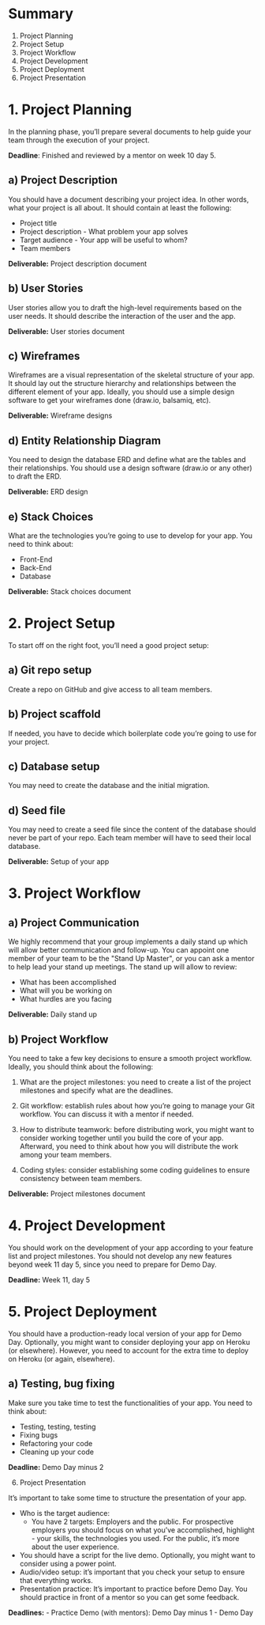 # Summary

1. Project Planning
2. Project Setup
3. Project Workflow
4. Project Development
5. Project Deployment
6. Project Presentation

# 1. Project Planning

In the planning phase, you’ll prepare several documents to help guide your team through the execution of your project.

**Deadline**: Finished and reviewed by a mentor on week 10 day 5.

## a) Project Description

You should have a document describing your project idea. In other words, what your project is all about. It should contain at least the following:

* Project title
* Project description - What problem your app solves
* Target audience - Your app will be useful to whom?
* Team members

**Deliverable:** Project description document

## b) User Stories

User stories allow you to draft the high-level requirements based on the user needs. It should describe the interaction of the user and the app.

**Deliverable:** User stories document

## c) Wireframes

Wireframes are a visual representation of the skeletal structure of your app. It should lay out the structure hierarchy and relationships between the different element of your app. Ideally, you should use a simple design software to get your wireframes done (draw.io, balsamiq, etc).

**Deliverable:** Wireframe designs

## d) Entity Relationship Diagram

You need to design the database ERD and define what are the tables and their relationships. You should use a design software (draw.io or any other) to draft the ERD.

**Deliverable:** ERD design

## e) Stack Choices

What are the technologies you’re going to use to develop for your app. You need to think about:

* Front-End
* Back-End
* Database

**Deliverable:** Stack choices document

# 2. Project Setup

To start off on the right foot, you’ll need a good project setup:

## a) Git repo setup

Create a repo on GitHub and give access to all team members.

## b) Project scaffold

If needed, you have to decide which boilerplate code you’re going to use for your project.

## c) Database setup

You may need to create the database and the initial migration.

## d) Seed file

You may need to create a seed file since the content of the database should never be part of your repo. Each team member will have to seed their local database.

**Deliverable:** Setup of your app

# 3. Project Workflow

## a) Project Communication

We highly recommend that your group implements a daily stand up which will allow better communication and follow-up. You can appoint one member of your team to be the "Stand Up Master", or you can ask a mentor to help lead your stand up meetings. The stand up will allow to review:

* What has been accomplished
* What will you be working on
* What hurdles are you facing

**Deliverable:** Daily stand up

## b) Project Workflow

You need to take a few key decisions to ensure a smooth project workflow. Ideally, you should think about the following:

1. What are the project milestones: you need to create a list of the project milestones and specify what are the deadlines.

2. Git workflow: establish rules about how you’re going to manage your Git workflow. You can discuss it with a mentor if needed.

3. How to distribute teamwork: before distributing work, you might want to consider working together until you build the core of your app. Afterward, you need to think about how you will distribute the work among your team members.

4. Coding styles: consider establishing some coding guidelines to ensure consistency between team members.

**Deliverable:** Project milestones document

# 4. Project Development

You should work on the development of your app according to your feature list and project milestones. You should not develop any new features beyond week 11 day 5, since you need to prepare for Demo Day.

**Deadline:** Week 11, day 5

# 5. Project Deployment

You should have a production-ready local version of your app for Demo Day. Optionally, you might want to consider deploying your app on Heroku (or elsewhere). However, you need to account for the extra time to deploy on Heroku (or again, elsewhere).

## a) Testing, bug fixing

Make sure you take time to test the functionalities of your app. You need to think about:

* Testing, testing, testing
* Fixing bugs
* Refactoring your code
* Cleaning up your code

**Deadline:** Demo Day minus 2

6. Project Presentation

It’s important to take some time to structure the presentation of your app.

* Who is the target audience:
  * You have 2 targets: Employers and the public. For prospective employers you should focus on what you’ve accomplished, highlight - your skills, the technologies you used. For the public, it’s more about the user experience.
* You should have a script for the live demo. Optionally, you might want to consider using a power point.
* Audio/video setup: it’s important that you check your setup to ensure that everything works.
* Presentation practice: It’s important to practice before Demo Day. You should practice in front of a mentor so you can get some feedback.

**Deadlines:** - Practice Demo (with mentors): Demo Day minus 1 - Demo Day
